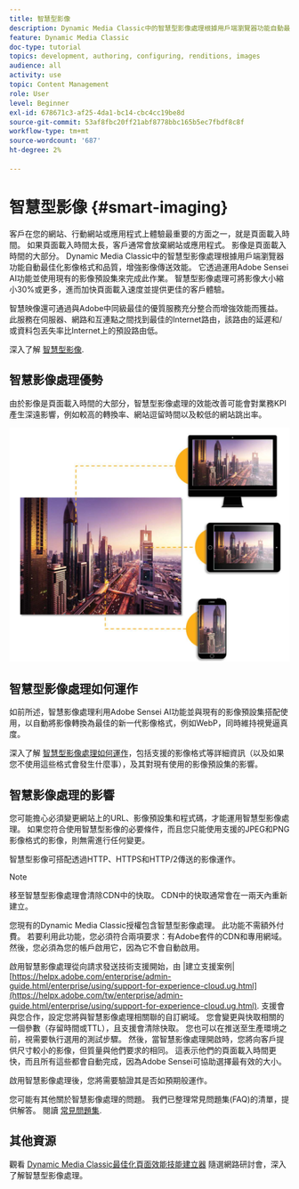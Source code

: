 ```yaml
---
title: 智慧型影像
description: Dynamic Media Classic中的智慧型影像處理根據用戶端瀏覽器功能自動最佳化影像格式和品質，增強影像傳送效能。 它透過運用Adobe Sensei AI功能並使用現有的影像預設集來完成此作業。 深入了解智慧型影像處理，以及如何透過更快的頁面載入提供更優質的客戶體驗。
feature: Dynamic Media Classic
doc-type: tutorial
topics: development, authoring, configuring, renditions, images
audience: all
activity: use
topic: Content Management
role: User
level: Beginner
exl-id: 678671c3-af25-4da1-bc14-cbc4cc19be8d
source-git-commit: 53af8fbc20ff21abf8778bbc165b5ec7fbdf8c8f
workflow-type: tm+mt
source-wordcount: '687'
ht-degree: 2%

---
```


# 智慧型影像 {#smart-imaging}

客戶在您的網站、行動網站或應用程式上體驗最重要的方面之一，就是頁面載入時間。 如果頁面載入時間太長，客戶通常會放棄網站或應用程式。 影像是頁面載入時間的大部分。 Dynamic Media Classic中的智慧型影像處理根據用戶端瀏覽器功能自動最佳化影像格式和品質，增強影像傳送效能。 它透過運用Adobe Sensei AI功能並使用現有的影像預設集來完成此作業。 智慧型影像處理可將影像大小縮小30%或更多，進而加快頁面載入速度並提供更佳的客戶體驗。

智慧映像還可通過與Adobe中同級最佳的優質服務充分整合而增強效能而獲益。 此服務在伺服器、網路和互連點之間找到最佳的Internet路由，該路由的延遲和/或資料包丟失率比Internet上的預設路由低。

深入了解 [智慧型影像](https://experienceleague.adobe.com/docs/experience-manager-65/assets/dynamic/imaging-faq.html).

## 智慧影像處理優勢

由於影像是頁面載入時間的大部分，智慧型影像處理的效能改善可能會對業務KPI產生深遠影響，例如較高的轉換率、網站逗留時間以及較低的網站跳出率。

![影像](assets/smart-imaging/smart-imaging-1.png)

## 智慧型影像處理如何運作

如前所述，智慧影像處理利用Adobe Sensei AI功能並與現有的影像預設集搭配使用，以自動將影像轉換為最佳的新一代影像格式，例如WebP，同時維持視覺逼真度。

深入了解 [智慧型影像處理如何運作](https://experienceleague.adobe.com/docs/experience-manager-65/assets/dynamic/imaging-faq.html#how-does-smart-imaging-work)，包括支援的影像格式等詳細資訊（以及如果您不使用這些格式會發生什麼事），及其對現有使用的影像預設集的影響。

## 智慧影像處理的影響

您可能擔心必須變更網站上的URL、影像預設集和程式碼，才能運用智慧型影像處理。 如果您符合使用智慧型影像的必要條件，而且您只能使用支援的JPEG和PNG影像格式的影像，則無需進行任何變更。

智慧型影像可搭配透過HTTP、HTTPS和HTTP/2傳送的影像運作。

>[!NOTE]
>
>移至智慧型影像處理會清除CDN中的快取。 CDN中的快取通常會在一兩天內重新建立。

您現有的Dynamic Media Classic授權包含智慧型影像處理。 此功能不需額外付費。 若要利用此功能，您必須符合兩項要求：有Adobe套件的CDN和專用網域。 然後，您必須為您的帳戶啟用它，因為它不會自動啟用。

啟用智慧影像處理從向請求發送技術支援開始，由 |建立支援案例| [https://helpx.adobe.com/enterprise/admin-guide.html/enterprise/using/support-for-experience-cloud.ug.html](https://helpx.adobe.com/tw/enterprise/admin-guide.html/enterprise/using/support-for-experience-cloud.ug.html). 支援會與您合作，設定您將與智慧影像處理相關聯的自訂網域。 您會變更與快取相關的一個參數（存留時間或TTL），且支援會清除快取。 您也可以在推送至生產環境之前，視需要執行選用的測試步驟。 然後，當智慧影像處理開啟時，您將向客戶提供尺寸較小的影像，但質量與他們要求的相同。 這表示他們的頁面載入時間更快，而且所有這些都會自動完成，因為Adobe Sensei可協助選擇最有效的大小。

啟用智慧影像處理後，您將需要驗證其是否如預期般運作。

您可能有其他關於智慧影像處理的問題。 我們已整理常見問題集(FAQ)的清單，提供解答。 閱讀 [常見問題集](https://experienceleague.adobe.com/docs/experience-manager-65/assets/dynamic/imaging-faq.html).

## 其他資源

觀看 [Dynamic Media Classic最佳化頁面效能技能建立器](https://seminars.adobeconnect.com/pzc1gw0cihpv) 隨選網路研討會，深入了解智慧型影像處理。
